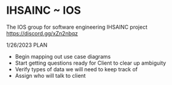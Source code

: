 # IHSAINC ~ IOS
The IOS group for software engineering IHSAINC project
https://discord.gg/xZn2nbqz

1/26/2023 PLAN
- Begin mapping out use case diagrams
- Start getting questions ready for Client to clear up ambiguity 
- Verify types of data we will need to keep track of
- Assign who will talk to client
